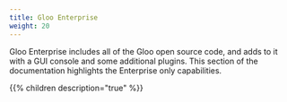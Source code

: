 ```yaml
---
title: Gloo Enterprise
weight: 20
---
```


Gloo Enterprise includes all of the Gloo open source code, and adds to it with a GUI console and some additional plugins.
This section of the documentation highlights the Enterprise only capabilities.

{{% children description="true" %}}
